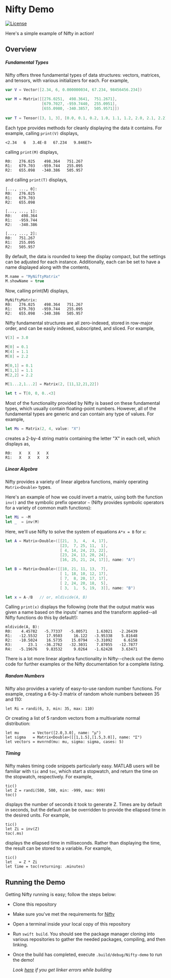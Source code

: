# Nifty Demo

[![License](https://img.shields.io/hexpm/l/plug.svg)](LICENSE)

Here's a simple example of Nifty in action!

## Overview

##### Fundamental Types

Nifty offers three fundamental types of data structures: vectors, matrices, and tensors, with various initializers for each. For example,

```swift
var V = Vector([2.34, 6, 0.000000034, 67.234, 98456456.234])

var M = Matrix([[276.0251,  498.3641,  751.2671], 
                [679.7027, -959.7440,  255.0951],
                [655.0980, -340.3857,  505.9571]])
                
var T = Tensor([3, 1, 3], [0.0, 0.1, 0.2, 1.0, 1.1, 1.2, 2.0, 2.1, 2.2])
```

Each type provides methods for cleanly displaying the data it contains. For example, calling `print(V)` displays,

```
<2.34   6   3.4E-8   67.234   9.846E7>
```

calling `print(M)` displays,

```
R0:   276.025    498.364   751.267
R1:   679.703   -959.744   255.095
R2:   655.098   -340.386   505.957
```

and calling `print(T)` displays,

```
[..., ..., 0]:
R0:   276.025
R1:   679.703
R2:   655.098

[..., ..., 1]:
R0:    498.364
R1:   -959.744
R2:   -340.386

[..., ..., 2]:
R0:   751.267
R1:   255.095
R2:   505.957
```

By default, the data is rounded to keep the display compact, but the settings can be adjusted for each instance. Additionally, each can be set to have a name displayed along with the contents,

```swift
M.name = "MyNiftyMatrix"
M.showName = true
```

Now, calling print(M) displays,

```
MyNiftyMatrix:
R0:   276.025    498.364   751.267
R1:   679.703   -959.744   255.095
R2:   655.098   -340.386   505.957
```

Nifty fundamental structures are all zero-indexed, stored in row-major order, and can be easily indexed, subscripted, and sliced. For example,

```swift
V[3] = 3.0

M[0] = 0.1
M[4] = 1.1
M[8] = 2.2

M[0,1] = 0.1
M[1,1] = 1.1
M[2,2] = 2.2

M[1...2,1...2] = Matrix(2, [11,12,21,22]) 

let t = T[0, 0, 0..<3]
```

Most of the functionality provided by Nifty is based on these fundamental types, which usually contain floating-point numbers. However, all of the fundamental types are generic and can contain any type of values. For example,

```swift
let Ms = Matrix(2, 4, value: "X")
```

creates a 2-by-4 string matrix containing the letter "X" in each cell, which displays as,

```
R0:   X   X   X   X
R1:   X   X   X   X
```

##### Linear Algebra

Nifty provides a variety of linear algebra functions, mainly operating `Matrix<Double>` types.

Here's an example of how we could invert a matrix, using both the function `inv()` and the symbolic prefix operator `~` (Nifty provides symbolic operators for a variety of common math functions):

```swift
let Mi = ~M 
let _  = inv(M)
```

Here, we'll use Nifty to solve the system of equations `A*x = B` for `x`:

```swift
let A = Matrix<Double>([[21,  3,  4,  4, 17],
                        [23,  7, 25, 11,  1],
                        [ 4, 14, 24, 23, 22],
                        [23, 24, 13, 20, 24],
                        [16, 25, 21, 24, 17]], name: "A")

let B = Matrix<Double>([[18, 21, 11, 13,  7],
                        [ 1, 18, 10, 12, 17],
                        [ 7,  8, 20, 17, 17],
                        [ 2, 24, 20, 18,  5],
                        [ 3,  1,  5, 19,  3]], name: "B")

let x = A-/B   // or, mldivide(A, B)
```

Calling `print(x)` displays the following (note that the output matrix was given a name based on the inputs' names and the transform applied--all Nifty functions do this by default!):

```
mldivide(A, B):
R0:    4.45782   -5.77337   -5.80571    1.63021   -2.26439
R1:   -12.5532    17.9503     16.122   -3.95338    5.81648
R2:   -10.5024    16.5735    15.0794   -3.31092     6.6158
R3:       23.1   -36.2762   -32.3031    7.87055   -12.7877
R4:   -5.19676    9.83532     9.0264   -1.62428    3.63471

```

There is a lot more linear algebra functionality in Nifty--check out the demo code for further examples or the Nifty documentation for a complete listing.

##### Random Numbers

Nifty also provides a variety of easy-to-use random number functions. For example, creating a 6-by-3 matrix of random whole numbers between 35 and 110:

```
let Ri = randi(6, 3, min: 35, max: 110)
```

Or creating a list of 5 random vectors from a multivariate normal distribution:

```
let mu      = Vector([2.0,3.0], name: "μ")       
let sigma   = Matrix<Double>([[1,1.5],[1.5,3.0]], name: "Σ")
let vectors = mvnrnd(mu: mu, sigma: sigma, cases: 5)
```

##### Timing

Nifty makes timing code snippets particularly easy. MATLAB users will be familiar with `tic` and `toc`, which start a stopwatch, and return the time on the stopwatch, respectively. For example,

```
tic()
let Z = randi(500, 500, min: -999, max: 999)
toc()
```

displays the number of seconds it took to generate Z. Times are by default in seconds, but the default can be overridden to provide the ellapsed time in the desired units. For example,

```
tic()
let Zi = inv(Z)
toc(.ms)
```

displays the ellapsed time in milliseconds. Rather than displaying the time, the result can be stored to a variable. For example,

```
tic()
let _ = Z * Zi
let time = toc(returning: .minutes)
```

## Running the Demo 

Getting Nifty running is easy; follow the steps below:

- Clone this repository
- Make sure you've met the requirements for [Nifty](https://github.com/nifty-swift/Nifty#getting-started)
- Open a terminal inside your local copy of this repository
- Run `swift build`. You should see the package manager cloning into various repositories to gather the needed packages, compiling, and then linking. 
- Once the build has completed, execute `.build/debug/Nifty-demo` to run the demo!

   _Look [here](https://github.com/nifty-swift/Nifty#troubleshooting) if you get linker errors while building_